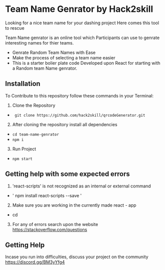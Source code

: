 # Team Name Genrator by Hack2skill
Looking for a nice team name for your dashing project 
Here comes this tool to rescue

Team Name genrator is an online tool which Participants can use to genrate interesting names for thier teams.
- Genrate Random Team Names with Ease
- Make the process of selecting a team name easier
- This is a starter bolier plate code Developed upon React for starting with a Random team Name genrator.

## Installation
To Contribute to this repository follow these commands in your Terminal:

1. Clone the Repository
- ` git clone https://github.com/hack2skill/qrcodeGenerator.git`

2. After cloning the repository install all dependencies
- `cd team-name-genrator`
- `npm i`

3. Run Project
 - `npm start`


## Getting help with some expected errors 

1. 'react-scripts' is not recognized as an internal or external command
 - ' npm install react-scripts --save '

2. Make sure you are working in the currently made react - app 
-  cd <name of the react file>

3. For any of errors search upon the website https://stackoverflow.com/questions


## Getting Help

Incase you run into difficulties, discuss your project on the community https://discord.gg/BM3yYfg4
